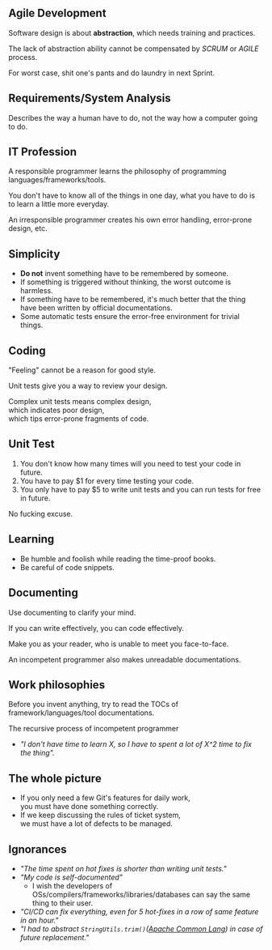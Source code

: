 ## Agile Development

Software design is about **abstraction**, which needs training and practices.

The lack of abstraction ability cannot be compensated by _SCRUM_ or _AGILE_ process.

For worst case, shit one's pants and do laundry in next Sprint.

## Requirements/System Analysis

Describes the way a human have to do, not the way how a computer going to do.

## IT Profession

A responsible programmer learns the philosophy of programming languages/frameworks/tools.

You don't have to know all of the things in one day,
what you have to do is to learn a little more everyday.

An irresponsible programmer creates his own error handling, error-prone design, etc.

## Simplicity

* **Do not** invent something have to be remembered by someone.
* If something is triggered without thinking, the worst outcome is harmless.
* If something have to be remembered, it's much better that the thing have been written by official documentations.
* Some automatic tests ensure the error-free environment for trivial things.

## Coding

"Feeling" cannot be a reason for good style.

Unit tests give you a way to review your design.

Complex unit tests means complex design,<br>
which indicates poor design,<br>
which tips error-prone fragments of code.

## Unit Test

1. You don't know how many times will you need to test your code in future.
1. You have to pay $1 for every time testing your code.
1. You only have to pay $5 to write unit tests and you can run tests for free in future.

No fucking excuse.

## Learning

* Be humble and foolish while reading the time-proof books.
* Be careful of code snippets.

## Documenting

Use documenting to clarify your mind.

If you can write effectively, you can code effectively.

Make you as your reader, who is unable to meet you face-to-face.

An incompetent programmer also makes unreadable documentations.

## Work philosophies

Before you invent anything, try to read the TOCs of framework/languages/tool documentations.

The recursive process of incompetent programmer

* _"I don't have time to learn X, so I have to spent a lot of X^2 time to fix the thing"._

## The whole picture

* If you only need a few Git's features for daily work,<br>
you must have done something correctly.
* If we keep discussing the rules of ticket system,<br>
we must have a lot of defects to be managed.

## Ignorances

* _"The time spent on hot fixes is shorter than writing unit tests."_
* _"My code is self-documented"_
  * I wish the developers of OSs/compilers/frameworks/libraries/databases can say the same thing to their user.
* _"CI/CD can fix everything, even for 5 hot-fixes in a row of same feature in an hour."_
* _"I had to abstract `StringUtils.trim()`([Apache Common Lang](https://commons.apache.org/proper/commons-lang/)) in case of future replacement."_
